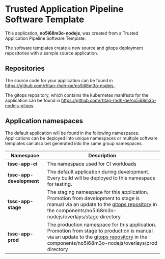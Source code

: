 # Trusted Application Pipeline Software Template

This application, **no5i68m3o-nodejs**, was created from a Trusted Application Pipeline Software Template.

The software templates create a new source and gitops deployment repositories with a sample source application. 

## Repositories

The source code for your application can be found in [https://github.com/rhtap-rhdh-qe/no5i68m3o-nodejs ](https://github.com/rhtap-rhdh-qe/no5i68m3o-nodejs ).
 
The gitops repository, which contains the kubernetes manifests for the application can be found in 
[https://github.com/rhtap-rhdh-qe/no5i68m3o-nodejs-gitops ](https://github.com/rhtap-rhdh-qe/no5i68m3o-nodejs-gitops ) 

## Application namespaces 

The default application will be found in the following namespaces. Applications can be deployed into unique namespaces or multiple software templates can also bet generated into the same group namespaces.  

|  Namespace   |  Description   |  
| -------- | -------- |
| **tssc-app-ci** | The namespace used for CI workloads |
| **tssc-app-development** | The default application during development. Every build will be deployed to this namespace for testing. |
| **tssc-app-stage** | The staging namespace for this application. Promotion from development to stage is manual via an update to the [gitops repository](https://github.com/rhtap-rhdh-qe/no5i68m3o-nodejs-gitops ) in the components/no5i68m3o-nodejs/overlays/stage directory |
| **tssc-app-prod** | The production namespace for this application. Promotion from stage to production is manual via an update to the [gitops repository](https://github.com/rhtap-rhdh-qe/no5i68m3o-nodejs-gitops ) in the components/no5i68m3o-nodejs/overlays/prod directory |